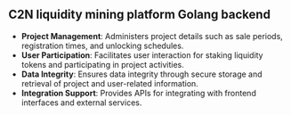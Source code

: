 ## C2N liquidity mining platform Golang backend

- **Project Management**: Administers project details such as sale periods, registration times, and unlocking schedules.
- **User Participation**: Facilitates user interaction for staking liquidity tokens and participating in project activities.
- **Data Integrity**: Ensures data integrity through secure storage and retrieval of project and user-related information.
- **Integration Support**: Provides APIs for integrating with frontend interfaces and external services.
